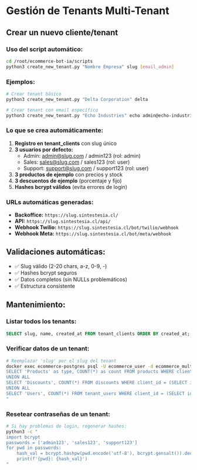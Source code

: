 # Gestión de Tenants Multi-Tenant

## Crear un nuevo cliente/tenant

### Uso del script automático:

```bash
cd /root/ecommerce-bot-ia/scripts
python3 create_new_tenant.py "Nombre Empresa" slug [email_admin]
```

### Ejemplos:

```bash
# Crear tenant básico
python3 create_new_tenant.py "Delta Corporation" delta

# Crear tenant con email específico
python3 create_new_tenant.py "Echo Industries" echo admin@echo-industries.com
```

### Lo que se crea automáticamente:

1. **Registro en tenant_clients** con slug único
2. **3 usuarios por defecto:**
   - Admin: admin@slug.com / admin123 (rol: admin)
   - Sales: sales@slug.com / sales123 (rol: user) 
   - Support: support@slug.com / support123 (rol: user)
3. **3 productos de ejemplo** con precios y stock
4. **3 descuentos de ejemplo** (porcentaje y fijo)
5. **Hashes bcrypt válidos** (evita errores de login)

### URLs automáticas generadas:

- **Backoffice:** `https://slug.sintestesia.cl/`
- **API:** `https://slug.sintestesia.cl/api/`
- **Webhook Twilio:** `https://slug.sintestesia.cl/bot/twilio/webhook`
- **Webhook Meta:** `https://slug.sintestesia.cl/bot/meta/webhook`

## Validaciones automáticas:

- ✅ Slug válido (2-20 chars, a-z, 0-9, -)
- ✅ Hashes bcrypt seguros
- ✅ Datos completos (sin NULLs problemáticos)
- ✅ Estructura consistente

## Mantenimiento:

### Listar todos los tenants:
```sql
SELECT slug, name, created_at FROM tenant_clients ORDER BY created_at;
```

### Verificar datos de un tenant:
```bash
# Reemplazar 'slug' por el slug del tenant
docker exec ecommerce-postgres psql -U ecommerce_user -d ecommerce_multi_tenant -c "
SELECT 'Products' as type, COUNT(*) as count FROM products WHERE client_id = (SELECT id FROM tenant_clients WHERE slug = 'slug')
UNION ALL
SELECT 'Discounts', COUNT(*) FROM discounts WHERE client_id = (SELECT id FROM tenant_clients WHERE slug = 'slug')  
UNION ALL
SELECT 'Users', COUNT(*) FROM tenant_users WHERE client_id = (SELECT id FROM tenant_clients WHERE slug = 'slug');
"
```

### Resetear contraseñas de un tenant:
```bash
# Si hay problemas de login, regenerar hashes:
python3 -c "
import bcrypt
passwords = ['admin123', 'sales123', 'support123']  
for pwd in passwords:
    hash_val = bcrypt.hashpw(pwd.encode('utf-8'), bcrypt.gensalt()).decode('utf-8')
    print(f'{pwd}: {hash_val}')
"
```